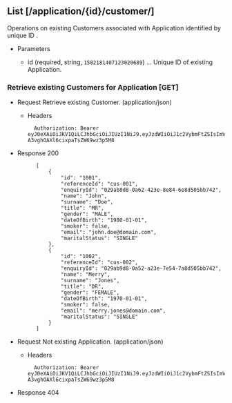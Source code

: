 ## List [/application/{id}/customer/]
Operations on existing Customers associated with Application identified by unique ID .

+ Parameters

    + id (required, string, `1502181407123020689`) ... Unique ID of existing Application.

### Retrieve existing Customers for Application [GET]
+ Request Retrieve existing Customer. (application/json)

    + Headers

            Authorization: Bearer eyJ0eXAiOiJKV1QiLCJhbGciOiJIUzI1NiJ9.eyJzdWIiOiJ1c2VybmFtZSIsImV4cCI6MTQyMjU0MDAzMH0.oyMYL7t57jhBvw-A3vghOAXl6cixpaTsZW69wz3p5M8

+ Response 200

            [
                {
                    "id": "1001",
                    "referenceId": "cus-001",
                    "enquiryId": "029ab8d8-0a62-423e-8e84-6e8d505bb742",
                    "name": "John",
                    "surname": "Doe",
                    "title": "MR",
                    "gender": "MALE",
                    "dateOfBirth": "1980-01-01",
                    "smoker": false,
                    "email": "john.doe@domain.com",
                    "maritalStatus": "SINGLE"
                },
                {
                    "id": "1002",
                    "referenceId": "cus-002",
                    "enquiryId": "029ab9d8-0a52-a23e-7e54-7a8d505bb742",
                    "name": "Merry",
                    "surname": "Jones",
                    "title": "DR",
                    "gender": "FEMALE",
                    "dateOfBirth": "1970-01-01",
                    "smoker": false,
                    "email": "merry.jones@domain.com",
                    "maritalStatus": "SINGLE"
                }
            ]

+ Request Not existing Application. (application/json)

    + Headers

            Authorization: Bearer eyJ0eXAiOiJKV1QiLCJhbGciOiJIUzI1NiJ9.eyJzdWIiOiJ1c2VybmFtZSIsImV4cCI6MTQyMjU0MDAzMH0.oyMYL7t57jhBvw-A3vghOAXl6cixpaTsZW69wz3p5M8

+ Response 404
